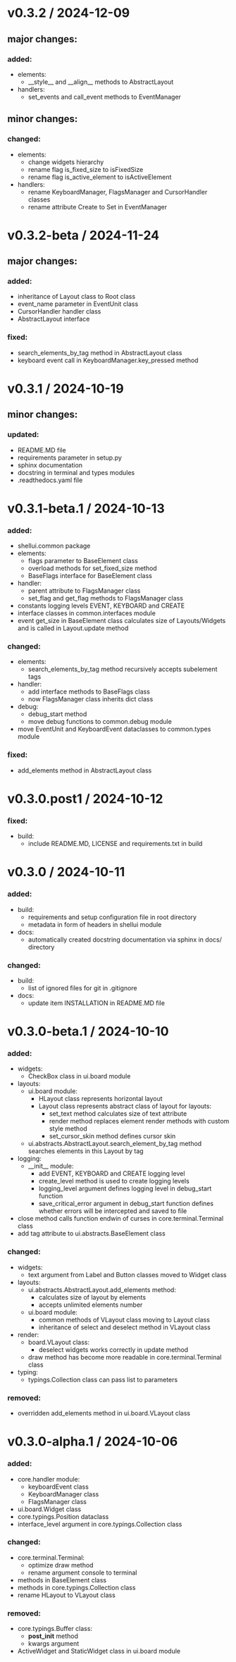 
v0.3.2 / 2024-12-09
==================

## major changes:
### added:
* elements:
  * \_\_style__ and \_\_align__ methods to AbstractLayout
* handlers:
  * set_events and call_event methods to EventManager
## minor changes:
### changed:
* elements:
  * change widgets hierarchy
  * rename flag is_fixed_size to isFixedSize
  * rename flag is_active_element to isActiveElement
* handlers:
  * rename KeyboardManager, FlagsManager and CursorHandler classes
  * rename attribute Create to Set in EventManager

v0.3.2-beta / 2024-11-24
==================

## major changes:
### added:
* inheritance of Layout class to Root class
* event_name parameter in EventUnit class
* CursorHandler handler class
* AbstractLayout interface
### fixed:
* search_elements_by_tag method in AbstractLayout class
* keyboard event call in KeyboardManager.key_pressed method

v0.3.1 / 2024-10-19
==================

## minor changes:
### updated:
* README.MD file
* requirements parameter in setup.py
* sphinx documentation
* docstring in terminal and types modules
* .readthedocs.yaml file

v0.3.1-beta.1 / 2024-10-13
==================

### added:
  * shellui.common package
  * elements:
    * flags parameter to BaseElement class
    * overload methods for set_fixed_size method
    * BaseFlags interface for BaseElement class
  * handler:
    * parent attribute to FlagsManager class
    * set_flag and get_flag methods to FlagsManager class
  * constants logging levels EVENT, KEYBOARD and CREATE
  * interface classes in common.interfaces module
  * event get_size in BaseElement class calculates size of Layouts/Widgets and is called in Layout.update method
### changed:
  * elements:
    * search_elements_by_tag method recursively accepts subelement tags
  * handler:
    * add interface methods to BaseFlags class
    * now FlagsManager class inherits dict class
  * debug:
    * debug_start method
    * move debug functions to common.debug module
  *  move EventUnit and KeyboardEvent dataclasses to common.types module
### fixed:
  * add_elements method in AbstractLayout class

v0.3.0.post1 / 2024-10-12
==================

### fixed:
  * build:
    * include README.MD, LICENSE and requirements.txt in build

v0.3.0 / 2024-10-11
==================

### added:
  * build:
    * requirements and setup configuration file in root directory
    * metadata in form of headers in shellui module
  * docs:
    * automatically created docstring documentation via sphinx in docs/ directory
### changed:
  * build:
    * list of ignored files for git in .gitignore
  * docs:
    * update item INSTALLATION in README.MD file

v0.3.0-beta.1 / 2024-10-10
==================

### added:
  * widgets:
    * CheckBox class in ui.board module
  * layouts:
    * ui.board module:
      * HLayout class represents horizontal layout
      * Layout class represents abstract class of layout for layouts:
        * set_text method calculates size of text attribute
        * render method replaces element render methods with custom style method
        * set_cursor_skin method defines cursor skin
    * ui.abstracts.AbstractLayout.search_element_by_tag method searches elements in this Layout by tag
  * logging:
    * \_\_init__ module:
      * add EVENT, KEYBOARD and CREATE logging level
      * create_level method is used to create logging levels
      * logging_level argument defines logging level in debug_start function
      * save_critical_error argument in debug_start function defines whether errors will be intercepted and saved to file
  * close method calls function endwin of curses in core.terminal.Terminal class
  * add tag attribute to ui.abstracts.BaseElement class
### changed:
  * widgets:
    * text argument from Label and Button classes moved to Widget class
  * layouts:
    * ui.abstracts.AbstractLayout.add_elements method:
      * calculates size of layout by elements
      * accepts unlimited elements number
    * ui.board module:
      * common methods of VLayout class moving to Layout class
      * inheritance of select and deselect method in VLayout class
  * render:
    * board.VLayout class:
      * deselect widgets works correctly in update method
    * draw method has become more readable in core.terminal.Terminal class
  * typing:
    * typings.Collection class can pass list to parameters
### removed:
  * overridden add_elements method in ui.board.VLayout class

v0.3.0-alpha.1 / 2024-10-06
==================

### added:
  * core.handler module:
    * keyboardEvent class
    * KeyboardManager class
    * FlagsManager class
  * ui.board.Widget class
  * core.typings.Position dataclass
  * interface_level argument in core.typings.Collection class
### changed:
  * core.terminal.Terminal:
    * optimize draw method
    * rename argument console to terminal
  * methods in BaseElement class
  * methods in core.typings.Collection class
  * rename HLayout to VLayout class
### removed:
  * core.typings.Buffer class:
    * __post_init__ method
    * kwargs argument
  * ActiveWidget and StaticWidget class in ui.board module